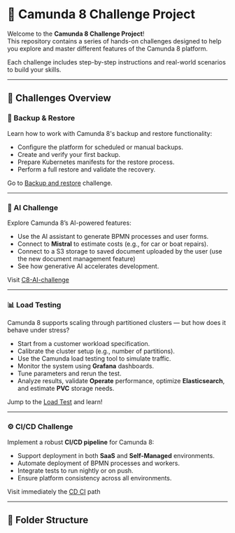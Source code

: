 # 🚀 Camunda 8 Challenge Project


Welcome to the **Camunda 8 Challenge Project**!  
This repository contains a series of hands-on challenges designed to help you explore and master different features of the Camunda 8 platform.

Each challenge includes step-by-step instructions and real-world scenarios to build your skills.

---

## 🧩 Challenges Overview

### 🔄 Backup & Restore

Learn how to work with Camunda 8's backup and restore functionality:

- Configure the platform for scheduled or manual backups.
- Create and verify your first backup.
- Prepare Kubernetes manifests for the restore process.
- Perform a full restore and validate the recovery.

Go to [Backup and restore](Backup-Restore/README.md) challenge.

---

### 🤖 AI Challenge

Explore Camunda 8’s AI-powered features:

- Use the AI assistant to generate BPMN processes and user forms.
- Connect to **Mistral** to estimate costs (e.g., for car or boat repairs).
- Connect to a S3 storage to saved document uploaded by the user (use the new document management feature)
- See how generative AI accelerates development.

Visit [C8-AI-challenge](c8-AI-challenge/README.md)

---

### 📊 Load Testing

Camunda 8 supports scaling through partitioned clusters — but how does it behave under stress?

- Start from a customer workload specification.
- Calibrate the cluster setup (e.g., number of partitions).
- Use the Camunda load testing tool to simulate traffic.
- Monitor the system using **Grafana** dashboards.
- Tune parameters and rerun the test.
- Analyze results, validate **Operate** performance, optimize **Elasticsearch**, and estimate **PVC** storage needs.

Jump to the [Load Test](c8-loadtest-challenge/README.md) and learn!

---

### ⚙️ CI/CD Challenge

Implement a robust **CI/CD pipeline** for Camunda 8:

- Support deployment in both **SaaS** and **Self-Managed** environments.
- Automate deployment of BPMN processes and workers.
- Integrate tests to run nightly or on push.
- Ensure platform consistency across all environments.

Visit immediately the [CD CI](CD_CI/README.md) path

---

## 📁 Folder Structure

